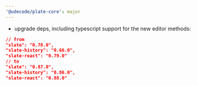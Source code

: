 ```yaml
---
'@udecode/plate-core': major
---
```


- upgrade deps, including typescript support for the new editor methods:
```json
// from
"slate": "0.78.0",
"slate-history": "0.66.0",
"slate-react": "0.79.0"
// to
"slate": "0.87.0",
"slate-history": "0.86.0",
"slate-react": "0.88.0"
```